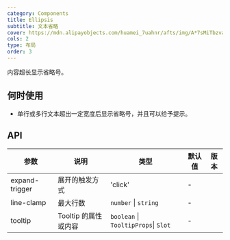 ```yaml
---
category: Components
title: Ellipsis
subtitle: 文本省略
cover: https://mdn.alipayobjects.com/huamei_7uahnr/afts/img/A*7sMiTbzvaDoAAAAAAAAAAAAADrJ8AQ/original
cols: 2
type: 布局
order: 3
---
```


内容超长显示省略号。

## 何时使用

- 单行或多行文本超出一定宽度后显示省略号，并且可以给予提示。

## API

| 参数             | 说明             | 类型        | 默认值             | 版本     |
|----------------|----------------|-----------|-----------------|--------|
| expand-trigger | 展开的触发方式        | 'click'   | -               |        |
| line-clamp     | 最大行数           | `number` \| `string`        | -      |  |
| tooltip        | Tooltip 的属性或内容 | `boolean` \| `TooltipProps`\| `Slot` | -   |  |